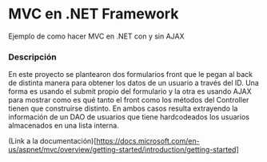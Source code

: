 # MVC en .NET Framework
Ejemplo de como hacer MVC en .NET con y sin AJAX

### Descripción

En este proyecto se plantearon dos formularios front que le pegan al back de distinta manera para obtener los datos de un usuario a través del ID. Una forma es usando el submit propio del formulario y la otra es usando AJAX para mostrar como es qué tanto el front como los métodos del Controller tienen que construirse distinto.
En ambos casos resulta extrayendo la información de un DAO de usuarios que tiene hardcodeados los usuarios almacenados en una lista interna.

(Link a la documentación)[https://docs.microsoft.com/en-us/aspnet/mvc/overview/getting-started/introduction/getting-started]